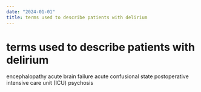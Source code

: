 ```yaml
---
date: "2024-01-01"
title: terms used to describe patients with delirium
---
```


# terms used to describe patients with delirium

encephalopathy 
acute brain failure
acute confusional state
postoperative 
intensive care unit (ICU) psychosis
